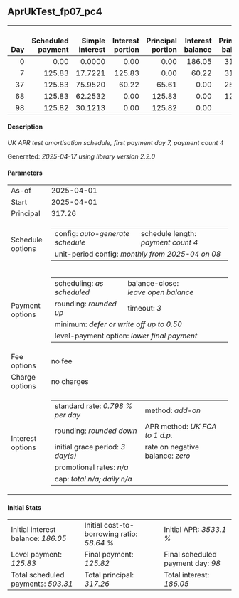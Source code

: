 <h2>AprUkTest_fp07_pc4</h2>
<table>
    <thead style="vertical-align: bottom;">
        <th style="text-align: right;">Day</th>
        <th style="text-align: right;">Scheduled payment</th>
        <th style="text-align: right;">Simple interest</th>
        <th style="text-align: right;">Interest portion</th>
        <th style="text-align: right;">Principal portion</th>
        <th style="text-align: right;">Interest balance</th>
        <th style="text-align: right;">Principal balance</th>
        <th style="text-align: right;">Total simple interest</th>
        <th style="text-align: right;">Total interest</th>
        <th style="text-align: right;">Total principal</th>
    </thead>
    <tr style="text-align: right;">
        <td class="ci00">0</td>
        <td class="ci01" style="white-space: nowrap;">0.00</td>
        <td class="ci02">0.0000</td>
        <td class="ci03">0.00</td>
        <td class="ci04">0.00</td>
        <td class="ci05">186.05</td>
        <td class="ci06">317.26</td>
        <td class="ci07">0.0000</td>
        <td class="ci08">0.00</td>
        <td class="ci09">0.00</td>
    </tr>
    <tr style="text-align: right;">
        <td class="ci00">7</td>
        <td class="ci01" style="white-space: nowrap;">125.83</td>
        <td class="ci02">17.7221</td>
        <td class="ci03">125.83</td>
        <td class="ci04">0.00</td>
        <td class="ci05">60.22</td>
        <td class="ci06">317.26</td>
        <td class="ci07">17.7221</td>
        <td class="ci08">125.83</td>
        <td class="ci09">0.00</td>
    </tr>
    <tr style="text-align: right;">
        <td class="ci00">37</td>
        <td class="ci01" style="white-space: nowrap;">125.83</td>
        <td class="ci02">75.9520</td>
        <td class="ci03">60.22</td>
        <td class="ci04">65.61</td>
        <td class="ci05">0.00</td>
        <td class="ci06">251.65</td>
        <td class="ci07">93.6742</td>
        <td class="ci08">186.05</td>
        <td class="ci09">65.61</td>
    </tr>
    <tr style="text-align: right;">
        <td class="ci00">68</td>
        <td class="ci01" style="white-space: nowrap;">125.83</td>
        <td class="ci02">62.2532</td>
        <td class="ci03">0.00</td>
        <td class="ci04">125.83</td>
        <td class="ci05">0.00</td>
        <td class="ci06">125.82</td>
        <td class="ci07">155.9274</td>
        <td class="ci08">186.05</td>
        <td class="ci09">191.44</td>
    </tr>
    <tr style="text-align: right;">
        <td class="ci00">98</td>
        <td class="ci01" style="white-space: nowrap;">125.82</td>
        <td class="ci02">30.1213</td>
        <td class="ci03">0.00</td>
        <td class="ci04">125.82</td>
        <td class="ci05">0.00</td>
        <td class="ci06">0.00</td>
        <td class="ci07">186.0487</td>
        <td class="ci08">186.05</td>
        <td class="ci09">317.26</td>
    </tr>
</table>
<h4>Description</h4>
<p><i>UK APR test amortisation schedule, first payment day 7, payment count 4</i></p>
<p>Generated: <i>2025-04-17 using library version 2.2.0</i></p>
<h4>Parameters</h4>
<table>
    <tr>
        <td>As-of</td>
        <td>2025-04-01</td>
    </tr>
    <tr>
        <td>Start</td>
        <td>2025-04-01</td>
    </tr>
    <tr>
        <td>Principal</td>
        <td>317.26</td>
    </tr>
    <tr>
        <td>Schedule options</td>
        <td>
            <table>
                <tr>
                    <td>config: <i>auto-generate schedule</i></td>
                    <td>schedule length: <i><i>payment count</i> 4</i></td>
                </tr>
                <tr>
                    <td colspan="2" style="white-space: nowrap;">unit-period config: <i>monthly from 2025-04 on 08</i></td>
                </tr>
            </table>
        </td>
    </tr>
    <tr>
        <td>Payment options</td>
        <td>
            <table>
                <tr>
                    <td>scheduling: <i>as scheduled</i></td>
                    <td>balance-close: <i>leave&nbsp;open&nbsp;balance</i></td>
                </tr>
                <tr>
                    <td>rounding: <i>rounded up</i></td>
                    <td>timeout: <i>3</i></td>
                </tr>
                <tr>
                    <td colspan='2'>minimum: <i>defer&nbsp;or&nbsp;write&nbsp;off&nbsp;up&nbsp;to&nbsp;0.50</i></td>
                </tr>
                <tr>
                    <td colspan='2'>level-payment option: <i>lower&nbsp;final&nbsp;payment</i></td>
                </tr>
            </table>
        </td>
    </tr>
    <tr>
        <td>Fee options</td>
        <td>no fee
        </td>
    </tr>
    <tr>
        <td>Charge options</td>
        <td>no charges
        </td>
    </tr>
    <tr>
        <td>Interest options</td>
        <td>
            <table>
                <tr>
                    <td>standard rate: <i>0.798 % per day</i></td>
                    <td>method: <i>add-on</i></td>
                </tr>
                <tr>
                    <td>rounding: <i>rounded down</i></td>
                    <td>APR method: <i>UK FCA to 1 d.p.</i></td>
                </tr>
                <tr>
                    <td>initial grace period: <i>3 day(s)</i></td>
                    <td>rate on negative balance: <i>zero</i></td>
                </tr>
                <tr>
                    <td colspan="2">promotional rates: <i><i>n/a</i></i></td>
                </tr>
                <tr>
                    <td colspan="2">cap: <i>total <i>n/a</i>; daily <i>n/a</i></td>
                </tr>
            </table>
        </td>
    </tr>
</table>
<h4>Initial Stats</h4>
<table>
    <tr>
        <td>Initial interest balance: <i>186.05</i></td>
        <td>Initial cost-to-borrowing ratio: <i>58.64 %</i></td>
        <td>Initial APR: <i>3533.1 %</i></td>
    </tr>
    <tr>
        <td>Level payment: <i>125.83</i></td>
        <td>Final payment: <i>125.82</i></td>
        <td>Final scheduled payment day: <i>98</i></td>
    </tr>
    <tr>
        <td>Total scheduled payments: <i>503.31</i></td>
        <td>Total principal: <i>317.26</i></td>
        <td>Total interest: <i>186.05</i></td>
    </tr>
</table>
